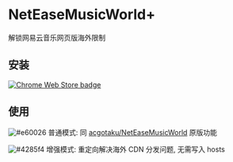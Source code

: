 # NetEaseMusicWorld+

解锁网易云音乐网页版海外限制

## 安装

[![Chrome Web Store badge](https://developer.chrome.com/webstore/images/ChromeWebStore_BadgeWBorder_v2_340x96.png)](https://chrome.google.com/webstore/detail/neteasemusicworld%20/pjcgkmiglhiambjngnljkdpoggonlnfe)


## 使用

![#e60026](https://placehold.it/15/e60026/000000?text=+) 普通模式: 同 [acgotaku/NetEaseMusicWorld](https://github.com/acgotaku/NetEaseMusicWorld) 原版功能

![#4285f4](https://placehold.it/15/4285f4/000000?text=+) 增强模式: 重定向解决海外 CDN 分发问题, 无需写入 hosts